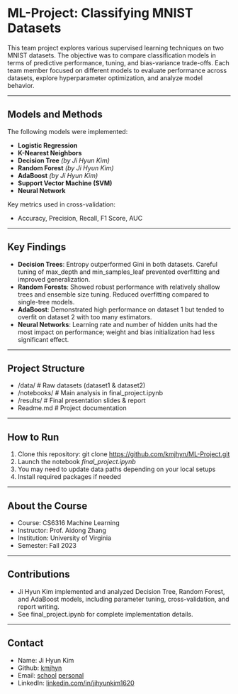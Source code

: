 # ML-Project: Classifying MNIST Datasets

This team project explores various supervised learning techniques on two MNIST datasets. The objective was to compare classification models in terms of predictive performance, tuning, and bias-variance trade-offs. Each team member focused on different models to evaluate performance across datasets, explore hyperparameter optimization, and analyze model behavior.

---

## Models and Methods

The following models were implemented:
- **Logistic Regression**
- **K-Nearest Neighbors**
- **Decision Tree** *(by Ji Hyun Kim)*  
- **Random Forest** *(by Ji Hyun Kim)*  
- **AdaBoost** *(by Ji Hyun Kim)*
- **Support Vector Machine (SVM)**
- **Neural Network**

Key metrics used in cross-validation:
- Accuracy, Precision, Recall, F1 Score, AUC

---

## Key Findings
- **Decision Trees**: Entropy outperformed Gini in both datasets. Careful tuning of max_depth and min_samples_leaf prevented overfitting and improved generalization.
- **Random Forests**: Showed robust performance with relatively shallow trees and ensemble size tuning. Reduced overfitting compared to single-tree models.
- **AdaBoost**: Demonstrated high performance on dataset 1 but tended to overfit on dataset 2 with too many estimators.
- **Neural Networks**: Learning rate and number of hidden units had the most impact on performance; weight and bias initialization had less significant effect.

---

## Project Structure
- /data/ # Raw datasets (dataset1 & dataset2)
- /notebooks/ # Main analysis in final_project.ipynb
- /results/ # Final presentation slides & report
- Readme.md # Project documentation

---

## How to Run
1. Clone this repository: git clone https://github.com/kmjhyn/ML-Project.git
2. Launch the notebook *final_project.ipynb*
3. You may need to update data paths depending on your local setups
4. Install required packages if needed

---

## About the Course
- Course: CS6316 Machine Learning
- Instructor: Prof. Aidong Zhang
- Institution: University of Virginia
- Semester: Fall 2023

---

## Contributions
- Ji Hyun Kim implemented and analyzed Decision Tree, Random Forest, and AdaBoost models, including parameter tuning, cross-validation, and report writing.
- See final_project.ipynb for complete implementation details.

---

## Contact
- Name: Ji Hyun Kim
- Github: [kmjhyn](https://github.com/kmjhyn/)
- Email: [school](mqa4qu@virginia.edu) [personal](jihyunkim1620@gmail.com)
- LinkedIn: [linkedin.com/in/jihyunkim1620](https://www.linkedin.com/in/jihyunkim1620/)
